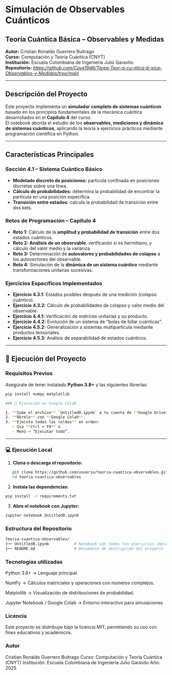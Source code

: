 # Simulación de Observables Cuánticos  

## Teoría Cuántica Básica – Observables y Medidas  

**Autor:** Cristian Ronaldo Guerrero Buitrago  
**Curso:** Computación y Teoría Cuántica (CNYT)  
**Institución:** Escuela Colombiana de Ingeniería Julio Garavito  
**Repositorio:** *https://github.com/Cove1946/Tarea-Teor-a-cu-ntica-b-sica-Observables-y-Medidas/tree/main*  

---

## Descripción del Proyecto  

Este proyecto implementa un **simulador completo de sistemas cuánticos** basado en los principios fundamentales de la mecánica cuántica desarrollados en el **Capítulo 4** del curso.  
El notebook aborda el estudio de los **observables, mediciones y dinámica de sistemas cuánticos**, aplicando la teoría a ejercicios prácticos mediante programación científica en Python.  

---

## Características Principales  

### Sección 4.1 – Sistema Cuántico Básico  
- **Modelado discreto de posiciones:** partícula confinada en posiciones discretas sobre una línea.  
- **Cálculo de probabilidades:** determina la probabilidad de encontrar la partícula en una posición específica.  
- **Transición entre estados:** calcula la probabilidad de transición entre dos kets.  

### Retos de Programación – Capítulo 4  
- **Reto 1:** Cálculo de la **amplitud y probabilidad de transición** entre dos estados cuánticos.  
- **Reto 2:** **Análisis de un observable**, verificando si es hermitiano, y cálculo del valor medio y la varianza.  
- **Reto 3:** Determinación de **autovalores y probabilidades de colapso** a los autovectores del observable.  
- **Reto 4:** Simulación de la **dinámica de un sistema cuántico** mediante transformaciones unitarias sucesivas.  

### Ejercicios Específicos Implementados  
- **Ejercicio 4.3.1:** Estados posibles después de una medición (colapso cuántico).  
- **Ejercicio 4.3.2:** Cálculo de probabilidades de colapso y valor medio del observable.  
- **Ejercicio 4.4.1:** Verificación de matrices unitarias y su producto.  
- **Ejercicio 4.4.2:** Evolución de un sistema de “bolas de billar cuánticas”.  
- **Ejercicio 4.5.2:** Generalización a sistemas multipartícula mediante productos tensoriales.  
- **Ejercicio 4.5.3:** Análisis de separabilidad de estados cuánticos.  

---

## 🚀 Ejecución del Proyecto  

### Requisitos Previos  

Asegúrate de tener instalado **Python 3.8+** y las siguientes librerías:  

```bash
pip install numpy matplotlib

### 🚀 Ejecución en Google Colab  

1. **Sube el archivo** `Untitled0.ipynb` a tu cuenta de **Google Drive**.  
2. **Ábrelo** con **Google Colab**.  
3. **Ejecuta todas las celdas** en orden:  
   - Usa **Ctrl + F9** o  
   - Menú → “Ejecutar todo”.  
```
---

### 💻 Ejecución Local  

1. **Clona o descarga el repositorio:**  
```bash
   git clone https://github.com/usuario/teoria-cuantica-observables.git
   cd teoria-cuantica-observables
```
2. **Instala las dependencias:**
```bash
pip install -r requirements.txt
```
3. **Abre el notebook con Jupyter:**
```bash
jupyter notebook Untitled0.ipynb
```

### Estructura del Repositorio

```bash
teoria-cuantica-observables/
├── Untitled0.ipynb           # Notebook con todos los ejercicios implementados
├── README.md                 # Documento de descripción del proyecto
```

### Tecnologias utilizadas
Python 3.8+ → Lenguaje principal.

NumPy → Cálculos matriciales y operaciones con números complejos.

Matplotlib → Visualización de distribuciones de probabilidad.

Jupyter Notebook / Google Colab → Entorno interactivo para simulaciones.

### Licencia
Este proyecto se distribuye bajo la licencia MIT, permitiendo su uso con fines educativos y académicos.

### Autor
Cristian Ronaldo Guerrero Buitrago
Curso: Computación y Teoría Cuántica (CNYT)
Institución: Escuela Colombiana de Ingeniería Julio Garavito
Año: 2025

